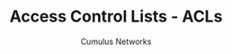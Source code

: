 ---
title: Access Control Lists - ACLs
author: Cumulus Networks
weight: 330
product: SONiC
version: 202012
siteSlug: sonic
---